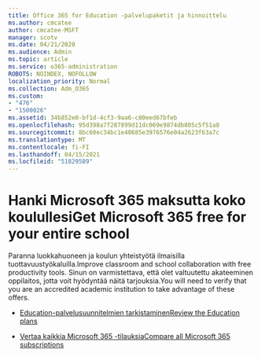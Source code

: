 ```yaml
---
title: Office 365 for Education -palvelupaketit ja hinnoittelu
ms.author: cmcatee
author: cmcatee-MSFT
manager: scotv
ms.date: 04/21/2020
ms.audience: Admin
ms.topic: article
ms.service: o365-administration
ROBOTS: NOINDEX, NOFOLLOW
localization_priority: Normal
ms.collection: Adm_O365
ms.custom:
- "476"
- "1500026"
ms.assetid: 34b852e0-bf1d-4cf3-9aa6-c80eed67bfeb
ms.openlocfilehash: 95d398a7f287899d11dc069e9874db805c5f51a8
ms.sourcegitcommit: 8bc60ec34bc1e40685e3976576e04a2623f63a7c
ms.translationtype: MT
ms.contentlocale: fi-FI
ms.lasthandoff: 04/15/2021
ms.locfileid: "51829589"
---
```

# <a name="get-microsoft-365-free-for-your-entire-school"></a><span data-ttu-id="67b37-102">Hanki Microsoft 365 maksutta koko koulullesi</span><span class="sxs-lookup"><span data-stu-id="67b37-102">Get Microsoft 365 free for your entire school</span></span>

<span data-ttu-id="67b37-103">Paranna luokkahuoneen ja koulun yhteistyötä ilmaisilla tuottavuustyökaluilla.</span><span class="sxs-lookup"><span data-stu-id="67b37-103">Improve classroom and school collaboration with free productivity tools.</span></span> <span data-ttu-id="67b37-104">Sinun on varmistettava, että olet valtuutettu akateeminen oppilaitos, jotta voit hyödyntää näitä tarjouksia.</span><span class="sxs-lookup"><span data-stu-id="67b37-104">You will need to verify that you are an accredited academic institution to take advantage of these offers.</span></span>
  
- [<span data-ttu-id="67b37-105">Education-palvelusuunnitelmien tarkistaminen</span><span class="sxs-lookup"><span data-stu-id="67b37-105">Review the Education plans</span></span>](https://products.office.com/academic/compare-office-365-education-plans)

- [<span data-ttu-id="67b37-106">Vertaa kaikkia Microsoft 365 -tilauksia</span><span class="sxs-lookup"><span data-stu-id="67b37-106">Compare all Microsoft 365 subscriptions</span></span>](https://products.office.com/business/compare-more-office-365-for-business-plans)